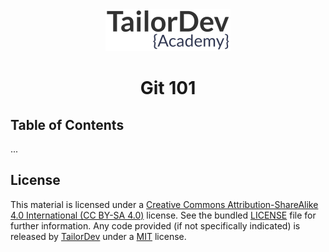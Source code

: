 <div align="center">
  <a href="https://academy.tailordev.fr">
    <img src="./images/TailorDev-Academy.png" width="200px">
  </a>
  <h1>Git 101</h1>
</div>

## Table of Contents

...

## License

This material is licensed under a [Creative Commons Attribution-ShareAlike 4.0
International (CC BY-SA 4.0)](https://creativecommons.org/licenses/by-sa/4.0/)
license. See the bundled [LICENSE](LICENSE) file for further information. Any
code provided (if not specifically indicated) is released by
[TailorDev](https://tailordev.fr) under a
[MIT](https://en.wikipedia.org/wiki/MIT_License) license.

